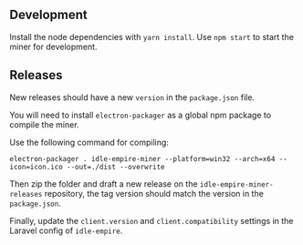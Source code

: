 ## Development

Install the node dependencies with `yarn install`. Use `npm start` to start the miner for development.

## Releases

New releases should have a new `version` in the `package.json` file.

You will need to install `electron-packager` as a global npm package to compile the miner.

Use the following command for compiling:

```
electron-packager . idle-empire-miner --platform=win32 --arch=x64 --icon=icon.ico --out=./dist --overwrite
```

Then zip the folder and draft a new release on the `idle-empire-miner-releases` repository, the tag version should match the version in the `package.json`.

Finally, update the `client.version` and `client.compatibility` settings in the Laravel config of `idle-empire`.
